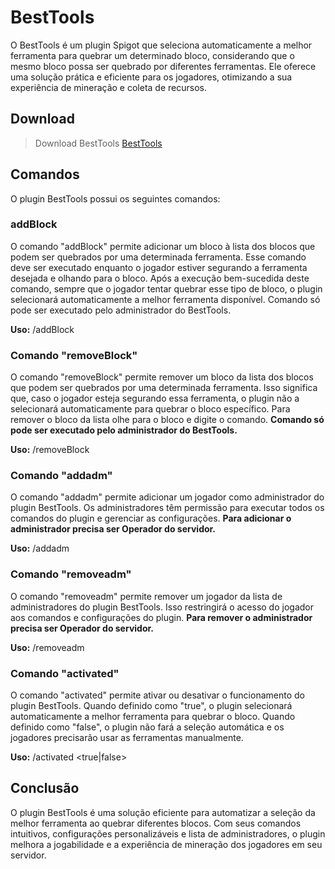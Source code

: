# BestTools

O BestTools é um plugin Spigot que seleciona automaticamente a melhor ferramenta para quebrar um determinado bloco, considerando que o mesmo bloco possa ser quebrado por diferentes ferramentas. Ele oferece uma solução prática e eficiente para os jogadores, otimizando a sua experiência de mineração e coleta de recursos.

## Download
> Download BestTools [BestTools](blob:https://github.com/baed8d3b-9beb-4db5-88a7-9c5fe4cb338c)

## Comandos

O plugin BestTools possui os seguintes comandos:

### addBlock

O comando "addBlock" permite adicionar um bloco à lista dos blocos que podem ser quebrados por uma determinada ferramenta. Esse comando deve ser executado enquanto o jogador estiver segurando a ferramenta desejada e olhando para o bloco. Após a execução bem-sucedida deste comando, sempre que o jogador tentar quebrar esse tipo de bloco, o plugin selecionará automaticamente a melhor ferramenta disponível.
Comando só pode ser executado pelo administrador do BestTools.

**Uso:** /addBlock

### Comando "removeBlock"

O comando "removeBlock" permite remover um bloco da lista dos blocos que podem ser quebrados por uma determinada ferramenta. Isso significa que, caso o jogador esteja segurando essa ferramenta, o plugin não a selecionará automaticamente para quebrar o bloco específico.
Para remover o bloco da lista olhe para o bloco e digite o comando.
**Comando só pode ser executado pelo administrador do BestTools.**

**Uso:** /removeBlock

### Comando "addadm"

O comando "addadm" permite adicionar um jogador como administrador do plugin BestTools. Os administradores têm permissão para executar todos os comandos do plugin e gerenciar as configurações.
**Para adicionar o administrador precisa ser Operador do servidor.**

**Uso:** /addadm <nome do jogador>

### Comando "removeadm"

O comando "removeadm" permite remover um jogador da lista de administradores do plugin BestTools. Isso restringirá o acesso do jogador aos comandos e configurações do plugin.
**Para remover o administrador precisa ser Operador do servidor.**

**Uso:** /removeadm <nome do jogador>

### Comando "activated"

O comando "activated" permite ativar ou desativar o funcionamento do plugin BestTools. Quando definido como "true", o plugin selecionará automaticamente a melhor ferramenta para quebrar o bloco. Quando definido como "false", o plugin não fará a seleção automática e os jogadores precisarão usar as ferramentas manualmente.

**Uso:** /activated <true|false>


## Conclusão

O plugin BestTools é uma solução eficiente para automatizar a seleção da melhor ferramenta ao quebrar diferentes blocos. Com seus comandos intuitivos, configurações personalizáveis e lista de administradores, o plugin melhora a jogabilidade e a experiência de mineração dos jogadores em seu servidor.